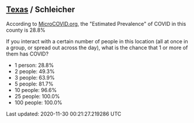 
## [Texas](/united-states/texas) / Schleicher

According to [MicroCOVID.org](http://microcovid.org),
the "Estimated Prevalence" of COVID in this county is 28.8%

If you interact with a certain number of people in this location
(all at once in a group, or spread out across the day), what is the chance that
1 or more of them has COVID?

- 1 person: 28.8%
- 2 people: 49.3%
- 3 people: 63.9%
- 5 people: 81.7%
- 10 people: 96.6%
- 25 people: 100.0%
- 100 people: 100.0%

Last updated: 2020-11-30 00:21:27.219286 UTC
